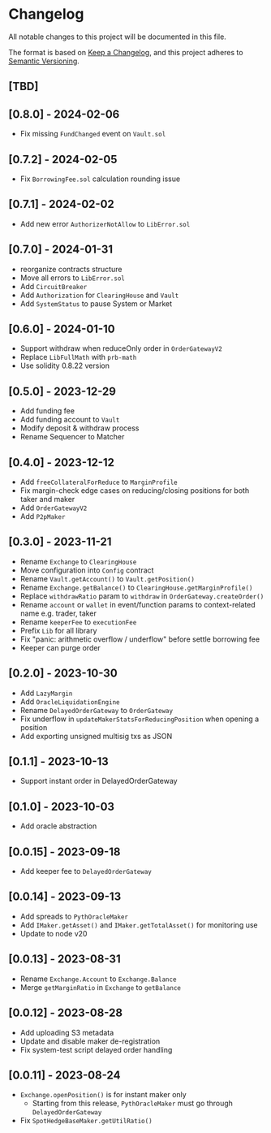 # Changelog

All notable changes to this project will be documented in this file.

The format is based on [Keep a Changelog](https://keepachangelog.com/en/1.0.0/),
and this project adheres to [Semantic Versioning](https://semver.org/spec/v2.0.0.html).

## [TBD]

## [0.8.0] - 2024-02-06
- Fix missing `FundChanged` event on `Vault.sol`

## [0.7.2] - 2024-02-05
- Fix `BorrowingFee.sol` calculation rounding issue

## [0.7.1] - 2024-02-02
- Add new error `AuthorizerNotAllow` to `LibError.sol`

## [0.7.0] - 2024-01-31
- reorganize contracts structure
- Move all errors to `LibError.sol`
- Add `CircuitBreaker`
- Add `Authorization` for `ClearingHouse` and `Vault`
- Add `SystemStatus` to pause System or Market


## [0.6.0] - 2024-01-10
- Support withdraw when reduceOnly order in `OrderGatewayV2`
- Replace `LibFullMath` with `prb-math`
- Use solidity 0.8.22 version

## [0.5.0] - 2023-12-29

- Add funding fee
- Add funding account to `Vault`
- Modify deposit & withdraw process
- Rename Sequencer to Matcher

## [0.4.0] - 2023-12-12

- Add `freeCollateralForReduce` to `MarginProfile`
- Fix margin-check edge cases on reducing/closing positions for both taker and maker
- Add `OrderGatewayV2`
- Add `P2pMaker`

## [0.3.0] - 2023-11-21

- Rename `Exchange` to `ClearingHouse`
- Move configuration into `Config` contract
- Rename `Vault.getAccount()` to `Vault.getPosition()`
- Rename `Exchange.getBalance()` to `ClearingHouse.getMarginProfile()`
- Replace `withdrawRatio` param to `withdraw` in `OrderGateway.createOrder()`
- Rename `account` or `wallet` in event/function params to context-related name e.g. trader, taker
- Rename `keeperFee` to `executionFee`
- Prefix `Lib` for all library
- Fix "panic: arithmetic overflow / underflow" before settle borrowing fee
- Keeper can purge order

## [0.2.0] - 2023-10-30

-   Add `LazyMargin`
-   Add `OracleLiquidationEngine`
-   Rename `DelayedOrderGateway` to `OrderGateway`
-   Fix underflow in `updateMakerStatsForReducingPosition` when opening a position
-   Add exporting unsigned multisig txs as JSON

## [0.1.1] - 2023-10-13

-   Support instant order in DelayedOrderGateway

## [0.1.0] - 2023-10-03

-   Add oracle abstraction

## [0.0.15] - 2023-09-18

-   Add keeper fee to `DelayedOrderGateway`

## [0.0.14] - 2023-09-13

-   Add spreads to `PythOracleMaker`
-   Add `IMaker.getAsset()` and `IMaker.getTotalAsset()` for monitoring use
-   Update to node v20

## [0.0.13] - 2023-08-31

-   Rename `Exchange.Account` to `Exchange.Balance`
-   Merge `getMarginRatio` in `Exchange` to `getBalance`

## [0.0.12] - 2023-08-28

-   Add uploading S3 metadata
-   Update and disable maker de-registration
-   Fix system-test script delayed order handling

## [0.0.11] - 2023-08-24

-   `Exchange.openPosition()` is for instant maker only
    -   Starting from this release, `PythOracleMaker` must go through `DelayedOrderGateway`
-   Fix `SpotHedgeBaseMaker.getUtilRatio()`
